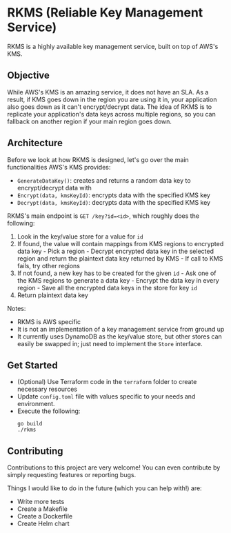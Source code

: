 # RKMS (Reliable Key Management Service)
RKMS is a highly available key management service, built on top of AWS's KMS.


## Objective
While AWS's KMS is an amazing service, it does not have an SLA. As a result, if KMS goes down in the region you are using it in, your application also goes down as it can't encrypt/decrypt data. The idea of RKMS is to replicate your application's data keys across multiple regions, so you can fallback on another region if your main region goes down.


## Architecture
Before we look at how RKMS is designed, let's go over the main functionalities AWS's KMS provides:
- `GenerateDataKey()`: creates and returns a random data key to encrypt/decrypt data with
- `Encrypt(data, kmsKeyId)`: encrypts data with the specified KMS key
- `Decrypt(data, kmsKeyId)`: decrypts data with the specified KMS key

RKMS's main endpoint is `GET /key?id=<id>`, which roughly does the following:
  1. Look in the key/value store for a value for `id`
  2. If found, the value will contain mappings from KMS regions to encrypted data key
    - Pick a region
    - Decrypt encrypted data key in the selected region and return the plaintext data key returned by KMS
    - If call to KMS fails, try other regions
  3. If not found, a new key has to be created for the given `id`
    - Ask one of the KMS regions to generate a data key
    - Encrypt the data key in every region
    - Save all the encrypted data keys in the store for key `id`
  4. Return plaintext data key

Notes:
- RKMS is AWS specific
- It is not an implementation of a key management service from ground up
- It currently uses DynamoDB as the key/value store, but other stores can easily be swapped in; just need to implement the `Store` interface.

## Get Started
- (Optional) Use Terraform code in the `terraform` folder to create necessary resources
- Update `config.toml` file with values specific to your needs and environment. 
- Execute the following:
  ```
  go build
  ./rkms
  ```


## Contributing
Contributions to this project are very welcome! You can even contribute by simply requesting features or reporting bugs.

Things I would like to do in the future (which you can help with!) are:
- Write more tests
- Create a Makefile
- Create a Dockerfile
- Create Helm chart
